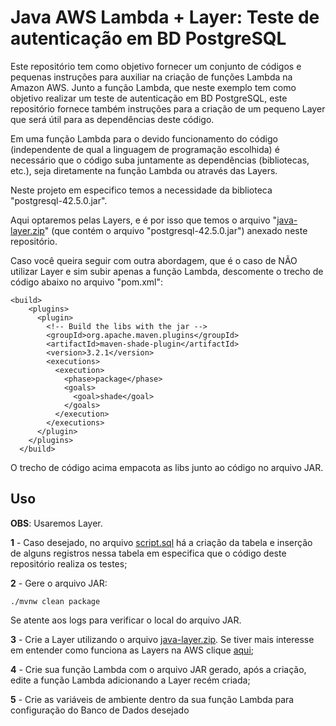 # Java AWS Lambda + Layer: Teste de autenticação em BD PostgreSQL

Este repositório tem como objetivo fornecer um conjunto de códigos e pequenas instruções para auxiliar na criação de funções Lambda na Amazon AWS. Junto a função Lambda, que neste exemplo tem como objetivo realizar um teste de autenticação em BD PostgreSQL, este repositório fornece também instruções para a criação de um pequeno Layer que será útil para as dependências deste código.

Em uma função Lambda para o devido funcionamento do código (independente de qual a linguagem de programação escolhida) é necessário que o código suba juntamente as dependências (bibliotecas, etc.), seja diretamente na função Lambda ou através das Layers.

Neste projeto em especifico temos a necessidade da biblioteca "postgresql-42.5.0.jar".

Aqui optaremos pelas Layers, e é por isso que temos o arquivo "[java-layer.zip](/src/main/resources/java-layer.zip)" (que contém o arquivo "postgresql-42.5.0.jar") anexado neste repositório.

Caso você queira seguir com outra abordagem, que é o caso de NÃO utilizar Layer e sim subir apenas a função Lambda, descomente o trecho de código abaixo no arquivo "pom.xml":
```
<build>
    <plugins>
      <plugin>
        <!-- Build the libs with the jar -->
        <groupId>org.apache.maven.plugins</groupId>
        <artifactId>maven-shade-plugin</artifactId>
        <version>3.2.1</version>
        <executions>
          <execution>
            <phase>package</phase>
            <goals>
              <goal>shade</goal>
            </goals>
          </execution>
        </executions>
      </plugin>
    </plugins>
  </build>
```
O trecho de código acima empacota as libs junto ao código no arquivo JAR. 


## Uso
**OBS**: Usaremos Layer.

**1** - Caso desejado, no arquivo [script.sql](/src/main/resources/script.sql) há a criação da tabela e inserção de alguns registros nessa tabela em especifica que o código deste repositório realiza os testes;

**2** - Gere o arquivo JAR:

```
./mvnw clean package
```

Se atente aos logs para verificar o local do arquivo JAR.

**3** - Crie a Layer utilizando o arquivo [java-layer.zip](/src/main/resources/java-layer.zip). Se tiver mais interesse em entender como funciona as Layers na AWS clique [aqui](https://docs.aws.amazon.com/lambda/latest/dg/packaging-layers.html);

**4** - Crie sua função Lambda com o arquivo JAR gerado, após a criação, edite a função Lambda adicionando a Layer recém criada;

**5** - Crie as variáveis de ambiente dentro da sua função Lambda para configuração do Banco de Dados desejado

